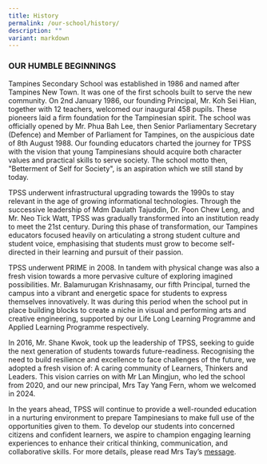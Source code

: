 ```yaml
---
title: History
permalink: /our-school/history/
description: ""
variant: markdown
---
```

### OUR HUMBLE BEGINNINGS

Tampines Secondary School was established in 1986 and named after Tampines New Town. It was one of the first schools built to serve the new community. On 2nd January 1986, our founding Principal, Mr. Koh Sei Hian, together with 12 teachers, welcomed our inaugural 458 pupils. These pioneers laid a firm foundation for the Tampinesian spirit. The school was officially opened by Mr. Phua Bah Lee, then Senior Parliamentary Secretary (Defence) and Member of Parliament for Tampines, on the auspicious date of 8th August 1988. Our founding educators charted the journey for TPSS with the vision that young Tampinesians should acquire both character values and practical skills to serve society. The school motto then, "Betterment of Self for Society", is an aspiration which we still stand by today.

TPSS underwent infrastructural upgrading towards the 1990s to stay relevant in the age of growing informational technologies. Through the successive leadership of Mdm Daulath Tajuddin, Dr. Poon Chew Leng, and Mr. Neo Tick Watt, TPSS was gradually transformed into an institution ready to meet the 21st century. During this phase of transformation, our Tampines educators focused heavily on articulating a strong student culture and student voice, emphasising that students must grow to become self-directed in their learning and pursuit of their passion.

TPSS underwent PRIME in 2008. In tandem with physical change was also a fresh vision towards a more pervasive culture of exploring imagined possibilities. Mr. Balamurugan Krishnasamy, our fifth Principal, turned the campus into a vibrant and energetic space for students to express themselves innovatively. It was during this period when the school put in place building blocks to create a niche in visual and performing arts and creative engineering, supported by our Life Long Learning Programme and Applied Learning Programme respectively.

In 2016, Mr. Shane Kwok, took up the leadership of TPSS, seeking to guide the next generation of students towards future-readiness. Recognising the need to build resilience and excellence to face challenges of the future, we adopted a fresh vision of: A caring community of Learners, Thinkers and Leaders. This vision carries on with Mr Lan Mingjun, who led the school from 2020, and our new principal, Mrs Tay Yang Fern, whom we welcomed in 2024.

In the years ahead, TPSS will continue to provide a well-rounded education in a nurturing environment to prepare Tampinesians to make full use of the opportunities given to them. To develop our students into concerned citizens and confident learners, we aspire to champion engaging learning experiences to enhance their critical thinking, communication, and collaborative skills. For more details, please read Mrs Tay’s [message](https://www.tampinessec.moe.edu.sg/our-school/principals-message/).